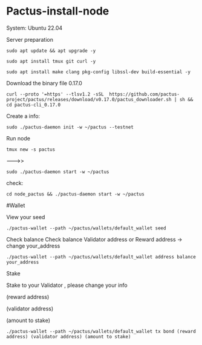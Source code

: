 # Pactus-install-node

System: Ubuntu 22.04

Server preparation

    sudo apt update && apt upgrade -y

    sudo apt install tmux git curl -y

    sudo apt install make clang pkg-config libssl-dev build-essential -y

Download the binary file 0.17.0

    curl --proto '=https' --tlsv1.2 -sSL  https://github.com/pactus-project/pactus/releases/download/v0.17.0/pactus_downloader.sh | sh && cd pactus-cli_0.17.0

Create a info:

    sudo ./pactus-daemon init -w ~/pactus --testnet

Run node

    tmux new -s pactus
    
--->>

    sudo ./pactus-daemon start -w ~/pactus

check: 

    cd node_pactus && ./pactus-daemon start -w ~/pactus

#Wallet

View your seed

    ./pactus-wallet --path ~/pactus/wallets/default_wallet seed

Check balance
Check balance Validator address or Reward address -> change your_address

    ./pactus-wallet --path ~/pactus/wallets/default_wallet address balance your_address

Stake

Stake to your Validator , please change your info

(reward address) 

(validator address) 

(amount to stake)

    ./pactus-wallet --path ~/pactus/wallets/default_wallet tx bond (reward address) (validator address) (amount to stake)

        
